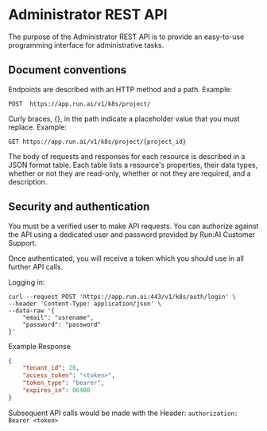 # Administrator REST API

The purpose of the Administrator  REST API is to provide an easy-to-use programming interface for administrative tasks.

## Document conventions

Endpoints are described with an HTTP method and a path. Example:

`POST  https://app.run.ai/v1/k8s/project/`


Curly braces, {}, in the path indicate a placeholder value that you must replace. Example:

`GET https://app.run.ai/v1/k8s/project/{project_id}`

The body of requests and responses for each resource is described in a JSON format table. Each table lists a resource's properties, their data types, whether or not they are read-only, whether or not they are required, and a description.


## Security and authentication

You must be a verified user to make API requests. You can authorize against the API using a dedicated user and password provided by Run:AI Customer Support.

Once authenticated, you will receive a token which you should use in all further API calls. 

Logging in:

``` shell
curl --request POST 'https://app.run.ai:443/v1/k8s/auth/login' \
--header 'Content-Type: application/json' \
--data-raw '{
	"email": "usrename",
	"password": "password"
}'
```

Example Response

``` json
{
    "tenant_id": 20,
    "access_token": "<token>",
    "token_type": "bearer",
    "expires_in": 86400
}
```

Subsequent API calls would be made with the Header: `authorization: Bearer <token>`
